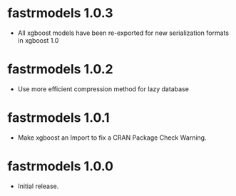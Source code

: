 # fastrmodels 1.0.3

* All xgboost models have been re-exported for new serialization formats in xgboost 1.0

# fastrmodels 1.0.2

* Use more efficient compression method for lazy database

# fastrmodels 1.0.1

* Make xgboost an Import to fix a CRAN Package Check Warning.

# fastrmodels 1.0.0

* Initial release.
